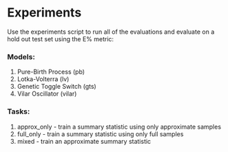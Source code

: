 # Experiments

Use the experiments script to run all of the evaluations and evaluate on a hold out test set using the E% metric:

### Models:
1. Pure-Birth Process (pb)
2. Lotka-Volterra (lv)
3. Genetic Toggle Switch (gts)
4. Vilar Oscillator (vilar)

### Tasks:

1. approx_only - train a summary statistic using only approximate samples
2. full_only - train a summary statistic using only full samples
3. mixed - train an approximate summary statistic
